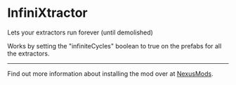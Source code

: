 # InfiniXtractor
Lets your extractors run forever (until demolished)

Works by setting the "infiniteCycles" boolean to true on the prefabs for all the extractors.

---

Find out more information about installing the mod over at [NexusMods](https://www.youtu.be/dQw4w9WgXcQ).
